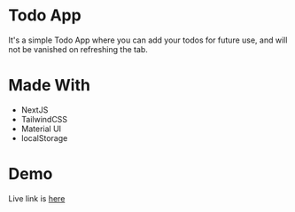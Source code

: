 # Todo App
It's a simple Todo App where you can add your todos for future use, and will not be vanished on refreshing the tab.

# Made With
* NextJS
* TailwindCSS
* Material UI
* localStorage

# Demo
Live link is [here](todo-app-159.vercel.app/)
